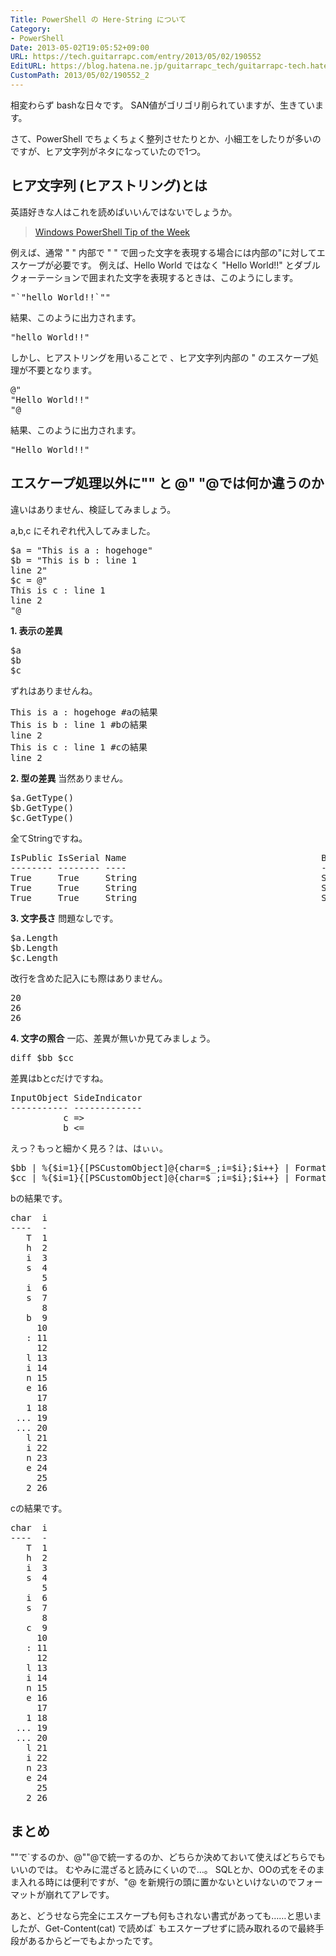 ```yaml
---
Title: PowerShell の Here-String について
Category:
- PowerShell
Date: 2013-05-02T19:05:52+09:00
URL: https://tech.guitarrapc.com/entry/2013/05/02/190552
EditURL: https://blog.hatena.ne.jp/guitarrapc_tech/guitarrapc-tech.hatenablog.com/atom/entry/11696248318757675719
CustomPath: 2013/05/02/190552_2
---
```


相変わらず bashな日々です。
SAN値がゴリゴリ削られていますが、生きています。

さて、PowerShell でちょくちょく整列させたりとか、小細工をしたりが多いのですが、ヒア文字列がネタになっていたので1つ。



<h2>ヒア文字列 (ヒアストリング)とは</h2>
英語好きな人はこれを読めばいいんではないでしょうか。
<blockquote><a href="http://technet.microsoft.com/ja-jp/library/ee692792.aspx" target="_blank">Windows PowerShell Tip of the Week</a></blockquote>

例えば、通常 " " 内部で " " で囲った文字を表現する場合には内部の"に対してエスケープが必要です。
例えば、Hello World ではなく "Hello World!!" とダブルクォーテーションで囲まれた文字を表現するときは、このようにします。
<pre class="brush: powershell">
&quot;`&quot;hello World!!`&quot;&quot;
</pre>
結果、このように出力されます。
<pre class="brush: powershell">
&quot;hello World!!&quot;
</pre>

しかし、ヒアストリングを用いることで 、ヒア文字列内部の " のエスケープ処理が不要となります。

<pre class="brush: powershell">
@&quot;
&quot;Hello World!!&quot;
&quot;@
</pre>
結果、このように出力されます。
<pre class="brush: powershell">
&quot;Hello World!!&quot;
</pre>


<h2>エスケープ処理以外に"" と @" "@では何か違うのか</h2>
違いはありません、検証してみましょう。

a,b,c にそれぞれ代入してみました。
<pre class="brush: powershell">
$a = &quot;This is a : hogehoge&quot;
$b = &quot;This is b : line 1
line 2&quot;
$c = @&quot;
This is c : line 1
line 2
&quot;@
</pre>

<strong>1. 表示の差異</strong>
<pre class="brush: powershell">
$a
$b
$c
</pre>

ずれはありませんね。
<pre class="brush: powershell">
This is a : hogehoge #aの結果
This is b : line 1 #bの結果
line 2
This is c : line 1 #cの結果
line 2
</pre>

<strong>2. 型の差異</strong>
当然ありません。
<pre class="brush: powershell">
$a.GetType()
$b.GetType()
$c.GetType()
</pre>
全てStringですね。
<pre class="brush: powershell">
IsPublic IsSerial Name                                     BaseType
-------- -------- ----                                     --------
True     True     String                                   System.Object
True     True     String                                   System.Object
True     True     String                                   System.Object
</pre>

<strong>3. 文字長さ</strong>
問題なしです。
<pre class="brush: powershell">
$a.Length
$b.Length
$c.Length
</pre>
改行を含めた記入にも際はありません。
<pre class="brush: powershell">
20
26
26
</pre>

<strong>4. 文字の照合</strong>
一応、差異が無いか見てみましょう。
<pre class="brush: powershell">
diff $bb $cc
</pre>
差異はbとcだけですね。
<pre class="brush: powershell">
InputObject SideIndicator
----------- -------------
          c =&gt;
          b &lt;=
</pre>

えっ？もっと細かく見ろ？は、はぃぃ。
<pre class="brush: powershell">
$bb | %{$i=1}{[PSCustomObject]@{char=$_;i=$i};$i++} | Format-Table -AutoSize
$cc | %{$i=1}{[PSCustomObject]@{char=$_;i=$i};$i++} | Format-Table -AutoSize
</pre>

bの結果です。
<pre class="brush: powershell">
char  i
----  -
   T  1
   h  2
   i  3
   s  4
      5
   i  6
   s  7
      8
   b  9
     10
   : 11
     12
   l 13
   i 14
   n 15
   e 16
     17
   1 18
 ... 19
 ... 20
   l 21
   i 22
   n 23
   e 24
     25
   2 26
</pre>

cの結果です。
<pre class="brush: powershell">
char  i
----  -
   T  1
   h  2
   i  3
   s  4
      5
   i  6
   s  7
      8
   c  9
     10
   : 11
     12
   l 13
   i 14
   n 15
   e 16
     17
   1 18
 ... 19
 ... 20
   l 21
   i 22
   n 23
   e 24
     25
   2 26
</pre>


<h2>まとめ</h2>
""で`するのか、@""@で統一するのか、どちらか決めておいて使えばどちらでもいいのでは。
むやみに混ざると読みにくいので…。
SQLとか、OOの式をそのまま入れる時には便利ですが、"@ を新規行の頭に置かないといけないのでフォーマットが崩れてアレです。

あと、どうせなら完全にエスケープも何もされない書式があっても……と思いましたが、Get-Content(cat) で読めば` もエスケープせずに読み取れるので最終手段があるからどーでもよかったです。
